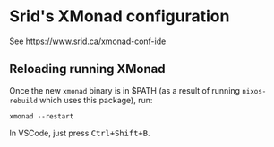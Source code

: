 # Srid's XMonad configuration

See https://www.srid.ca/xmonad-conf-ide

## Reloading running XMonad

Once the new `xmonad` binary is in $PATH (as a result of running `nixos-rebuild` which uses this package), run:

```
xmonad --restart
```

In VSCode, just press <kbd>Ctrl+Shift+B</kbd>.
